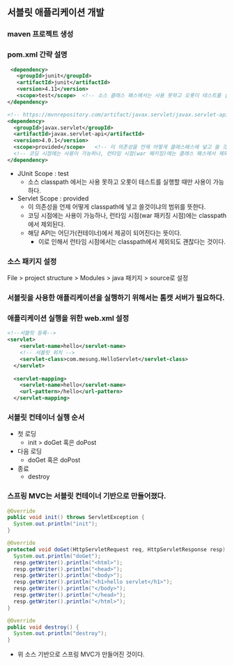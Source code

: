 ## 서블릿 애플리케이션 개발

### maven 프로젝트 생성



### pom.xml 간략 설명

~~~xml
 <dependency>
   <groupId>junit</groupId>
   <artifactId>junit</artifactId>
   <version>4.11</version>
   <scope>test</scope>	<!-- 소스 클래스 패스에서는 사용 못하고 오롯이 테스트를 실행할 때만 사용 가능 -->
</dependency>

<!-- https://mvnrepository.com/artifact/javax.servlet/javax.servlet-api -->
<dependency>
  <groupId>javax.servlet</groupId>
  <artifactId>javax.servlet-api</artifactId>
  <version>4.0.1</version>
  <scope>provided</scope>	<!-- 이 의존성을 언제 어떻게 클래스패스에 넣고 쓸 것이냐의 범위를 뜻함 -->
  <!-- 코딩 시점에는 사용이 가능하나, 런타임 시점(war 패키징)에는 클래스 패스에서 제외된다.-->
</dependency>
~~~

- JUnit Scope : test
  - 소스 classpath 에서는 사용 못하고 오롯이 테스트를 실행할 때만 사용이 가능하다.
- Servlet Scope : provided
  - 이 의존성을 언제 어떻게 classpath에 넣고 쓸것이냐의 범위를 뜻한다.
  - 코딩 시점에는 사용이 가능하나, 런타임 시점(war 패키징 시점)에는 classpath에서 제외된다.
  - 해당 API는 어딘가(컨테이너)에서 제공이 되어진다는 뜻이다.
    - 이로 인해서 런타임 시점에서는 classpath에서 제외되도 괜찮다는 것이다.



### 소스 패키지 설정

File > project structure > Modules > java 패키지 > source로 설정



### 서블릿을 사용한 애플리케이션을 실행하기 위해서는 톰캣 서버가 필요하다.



### 애플리케이션 실행을 위한 web.xml 설정

~~~xml
<!--서블릿 등록-->
<servlet>
    <servlet-name>hello</servlet-name>
  	<!-- 서블릿 위치 -->
    <servlet-class>com.mesung.HelloServlet</servlet-class>
  </servlet>
  
  <servlet-mapping>
    <servlet-name>hello</servlet-name>
    <url-pattern>/hello</url-pattern>
  </servlet-mapping>
~~~



### 서블릿 컨테이너 실행 순서

- 첫 로딩
  - init > doGet 혹은  doPost
- 다음 로딩
  - doGet 혹은 doPost
- 종료
  - destroy



### 스프링 MVC는 서블릿 컨테이너 기반으로 만들어졌다.

~~~java
@Override
public void init() throws ServletException {
  System.out.println("init");
}

@Override
protected void doGet(HttpServletRequest req, HttpServletResponse resp) throws IOException {
  System.out.println("doGet");
  resp.getWriter().println("<html>");
  resp.getWriter().println("<head>");
  resp.getWriter().println("<body>");
  resp.getWriter().println("<h1>hello servlet</h1>");
  resp.getWriter().println("</body>");
  resp.getWriter().println("</head>");
  resp.getWriter().println("</html>");
}

@Override
public void destroy() {
  System.out.println("destroy");
}
~~~

- 위 소스 기반으로 스프링 MVC가 만들어진 것이다.